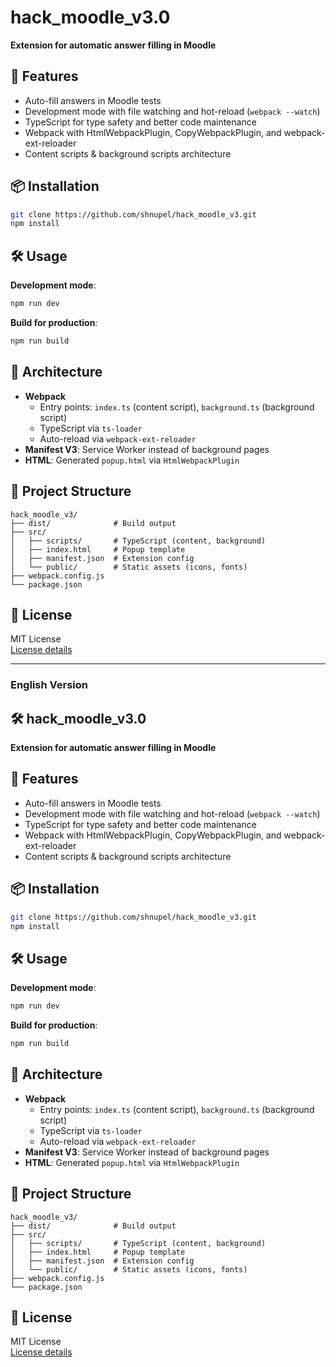 # hack_moodle_v3.0
**Extension for automatic answer filling in Moodle**

## 🚀 Features
- Auto-fill answers in Moodle tests
- Development mode with file watching and hot-reload (`webpack --watch`)
- TypeScript for type safety and better code maintenance
- Webpack with HtmlWebpackPlugin, CopyWebpackPlugin, and webpack-ext-reloader
- Content scripts & background scripts architecture

## 📦 Installation
```bash  
git clone https://github.com/shnupel/hack_moodle_v3.git  
npm install  
```  

## 🛠️ Usage
**Development mode**:
```bash  
npm run dev  
```  
**Build for production**:
```bash  
npm run build  
```  

## 🔧 Architecture
- **Webpack**
    - Entry points: `index.ts` (content script), `background.ts` (background script)
    - TypeScript via `ts-loader`
    - Auto-reload via `webpack-ext-reloader`
- **Manifest V3**: Service Worker instead of background pages
- **HTML**: Generated `popup.html` via `HtmlWebpackPlugin`

## 📁 Project Structure
```
hack_moodle_v3/  
├── dist/              # Build output  
├── src/  
│   ├── scripts/       # TypeScript (content, background)  
│   ├── index.html     # Popup template  
│   ├── manifest.json  # Extension config  
│   └── public/        # Static assets (icons, fonts)  
├── webpack.config.js  
└── package.json  
```  

## 📜 License
MIT License  
[License details](https://github.com/shnupel/hack_moodle_v3/blob/main/LICENSE)

---  

### English Version

## 🛠️ hack_moodle_v3.0
**Extension for automatic answer filling in Moodle**

## 🚀 Features
- Auto-fill answers in Moodle tests
- Development mode with file watching and hot-reload (`webpack --watch`)
- TypeScript for type safety and better code maintenance
- Webpack with HtmlWebpackPlugin, CopyWebpackPlugin, and webpack-ext-reloader
- Content scripts & background scripts architecture

## 📦 Installation
```bash  
git clone https://github.com/shnupel/hack_moodle_v3.git  
npm install  
```  

## 🛠️ Usage
**Development mode**:
```bash  
npm run dev  
```  
**Build for production**:
```bash  
npm run build  
```  

## 🔧 Architecture
- **Webpack**
    - Entry points: `index.ts` (content script), `background.ts` (background script)
    - TypeScript via `ts-loader`
    - Auto-reload via `webpack-ext-reloader`
- **Manifest V3**: Service Worker instead of background pages
- **HTML**: Generated `popup.html` via `HtmlWebpackPlugin`

## 📁 Project Structure
```
hack_moodle_v3/  
├── dist/              # Build output  
├── src/  
│   ├── scripts/       # TypeScript (content, background)  
│   ├── index.html     # Popup template  
│   ├── manifest.json  # Extension config  
│   └── public/        # Static assets (icons, fonts)  
├── webpack.config.js  
└── package.json  
```  

## 📜 License
MIT License  
[License details](https://github.com/shnupel/hack_moodle_v3/blob/main/LICENSE)
